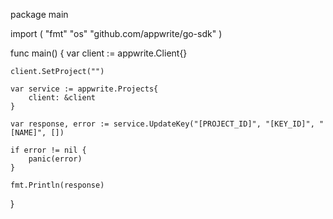 package main

import (
    "fmt"
    "os"
    "github.com/appwrite/go-sdk"
)

func main() {
    var client := appwrite.Client{}

    client.SetProject("")

    var service := appwrite.Projects{
        client: &client
    }

    var response, error := service.UpdateKey("[PROJECT_ID]", "[KEY_ID]", "[NAME]", [])

    if error != nil {
        panic(error)
    }

    fmt.Println(response)
}